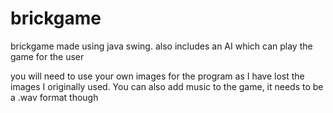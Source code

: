 # brickgame
brickgame made using java swing. also includes an AI which can play the game for the user

you will need to use your own images for the program as I have lost the images I originally used. You can also add music to the game, it needs to be a .wav format though
